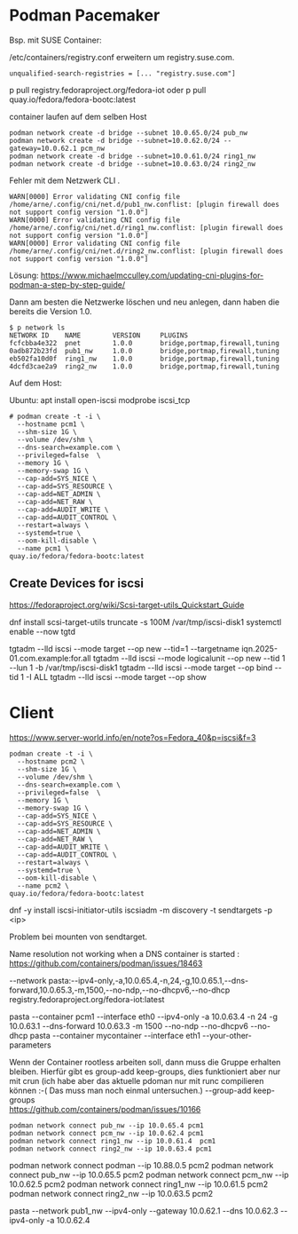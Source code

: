 # Podman Pacemaker

Bsp. mit SUSE Container: 

/etc/containers/registry.conf erweitern um registry.suse.com.

`unqualified-search-registries = [... "registry.suse.com"]`


p pull registry.fedoraproject.org/fedora-iot
oder
p pull quay.io/fedora/fedora-bootc:latest

container laufen auf dem selben Host

```
podman network create -d bridge --subnet 10.0.65.0/24 pub_nw
podman network create -d bridge --subnet=10.0.62.0/24 --gateway=10.0.62.1 pcm_nw
podman network create -d bridge --subnet=10.0.61.0/24 ring1_nw
podman network create -d bridge --subnet=10.0.63.0/24 ring2_nw
```

Fehler mit dem Netzwerk CLI . 
```
WARN[0000] Error validating CNI config file /home/arne/.config/cni/net.d/pub1_nw.conflist: [plugin firewall does not support config version "1.0.0"] 
WARN[0000] Error validating CNI config file /home/arne/.config/cni/net.d/ring1_nw.conflist: [plugin firewall does not support config version "1.0.0"] 
WARN[0000] Error validating CNI config file /home/arne/.config/cni/net.d/ring2_nw.conflist: [plugin firewall does not support config version "1.0.0"] 
```

Lösung: https://www.michaelmcculley.com/updating-cni-plugins-for-podman-a-step-by-step-guide/

Dann am besten die Netzwerke löschen und neu anlegen, dann haben die bereits die Version 1.0. 

```
$ p network ls
NETWORK ID    NAME        VERSION     PLUGINS
fcfcbba4e322  pnet        1.0.0       bridge,portmap,firewall,tuning
0adb872b23fd  pub1_nw     1.0.0       bridge,portmap,firewall,tuning
eb502fa10d0f  ring1_nw    1.0.0       bridge,portmap,firewall,tuning
4dcfd3cae2a9  ring2_nw    1.0.0       bridge,portmap,firewall,tuning
```


Auf dem Host: 

Ubuntu: apt install open-iscsi
modprobe iscsi_tcp 



```
# podman create -t -i \
  --hostname pcm1 \
  --shm-size 1G \
  --volume /dev/shm \
  --dns-search=example.com \
  --privileged=false  \
  --memory 1G \
  --memory-swap 1G \
  --cap-add=SYS_NICE \
  --cap-add=SYS_RESOURCE \
  --cap-add=NET_ADMIN \
  --cap-add=NET_RAW \
  --cap-add=AUDIT_WRITE \
  --cap-add=AUDIT_CONTROL \
  --restart=always \
  --systemd=true \
  --oom-kill-disable \
  --name pcm1 \
quay.io/fedora/fedora-bootc:latest
```

## Create Devices for iscsi

https://fedoraproject.org/wiki/Scsi-target-utils_Quickstart_Guide

  dnf install scsi-target-utils
  truncate -s 100M /var/tmp/iscsi-disk1
  systemctl enable --now tgtd

  tgtadm --lld iscsi --mode target --op new --tid=1 --targetname iqn.2025-01.com.example:for.all
  tgtadm --lld iscsi --mode logicalunit --op new --tid 1 --lun 1 -b /var/tmp/iscsi-disk1
  tgtadm --lld iscsi --mode target --op bind --tid 1 -I ALL
  tgtadm --lld iscsi --mode target --op show


# Client

https://www.server-world.info/en/note?os=Fedora_40&p=iscsi&f=3

```
podman create -t -i \
  --hostname pcm2 \
  --shm-size 1G \
  --volume /dev/shm \
  --dns-search=example.com \
  --privileged=false  \
  --memory 1G \
  --memory-swap 1G \
  --cap-add=SYS_NICE \
  --cap-add=SYS_RESOURCE \
  --cap-add=NET_ADMIN \
  --cap-add=NET_RAW \
  --cap-add=AUDIT_WRITE \
  --cap-add=AUDIT_CONTROL \
  --restart=always \
  --systemd=true \
  --oom-kill-disable \
  --name pcm2 \
quay.io/fedora/fedora-bootc:latest
```



dnf -y install iscsi-initiator-utils
iscsiadm -m discovery -t sendtargets -p \<ip\>

Problem bei mounten von sendtarget. 

Name resolution not working when a DNS container is started : https://github.com/containers/podman/issues/18463





  --network pasta:--ipv4-only,-a,10.0.65.4,-n,24,-g,10.0.65.1,--dns-forward,10.0.65.3,-m,1500,--no-ndp,--no-dhcpv6,--no-dhcp \
registry.fedoraproject.org/fedora-iot:latest

pasta --container pcm1 --interface eth0 --ipv4-only -a 10.0.63.4 -n 24 -g 10.0.63.1 --dns-forward 10.0.63.3 -m 1500 --no-ndp --no-dhcpv6 --no-dhcp
pasta --container mycontainer --interface eth1 --your-other-parameters


Wenn der Container rootless arbeiten soll, dann muss die Gruppe erhalten bleiben. Hierfür gibt es group-add keep-groups, dies funktioniert aber nur mit crun (ich habe 
aber das aktuelle pdoman nur mit runc compilieren können :-( Das muss man noch einmal untersuchen.)
  --group-add keep-groups \
https://github.com/containers/podman/issues/10166


```
podman network connect pub_nw --ip 10.0.65.4 pcm1
podman network connect pcm_nw --ip 10.0.62.4 pcm1
podman network connect ring1_nw --ip 10.0.61.4  pcm1
podman network connect ring2_nw --ip 10.0.63.4 pcm1
```

podman network connect podman --ip 10.88.0.5 pcm2
podman network connect pub_nw --ip 10.0.65.5 pcm2
podman network connect pcm_nw --ip 10.0.62.5 pcm2
podman network connect ring1_nw --ip 10.0.61.5  pcm2
podman network connect ring2_nw --ip 10.0.63.5 pcm2

pasta --network pub1_nw --ipv4-only --gateway 10.0.62.1 --dns 10.0.62.3 --ipv4-only -a 10.0.62.4
